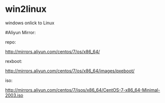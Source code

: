 # win2linux
windows onlick to Linux

#Aliyun Mirror:

repo:

http://mirrors.aliyun.com/centos/7/os/x86_64/

rexboot:

http://mirrors.aliyun.com/centos/7/os/x86_64/images/pxeboot/

iso:

http://mirrors.aliyun.com/centos/7/isos/x86_64/CentOS-7-x86_64-Minimal-2003.iso
